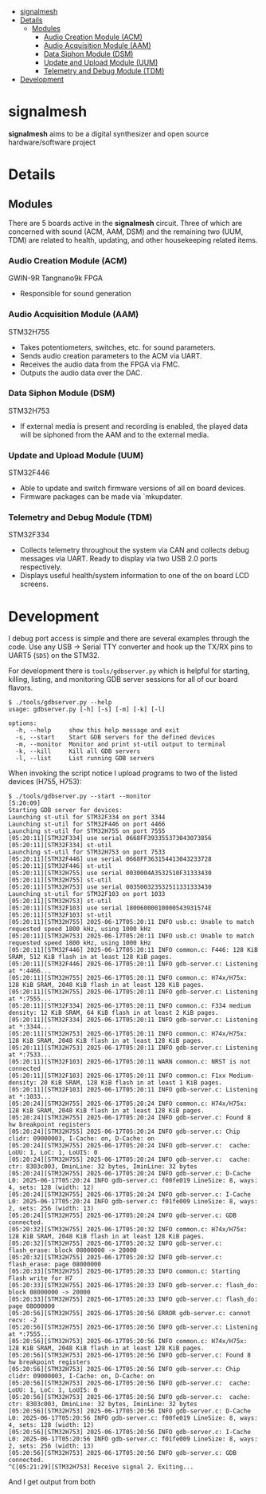 - [signalmesh](#signalmesh)
- [Details](#details)
  * [Modules](#modules)
    + [Audio Creation Module (ACM)](#audio-creation-module--acm-)
    + [Audio Acquisition Module (AAM)](#audio-acquisition-module--aam-)
    + [Data Siphon Module (DSM)](#data-siphon-module--dsm-)
    + [Update and Upload Module (UUM)](#update-and-upload-module--uum-)
    + [Telemetry and Debug Module (TDM)](#telemetry-and-debug-module--tdm-)
- [Development](#development)


# signalmesh
**signalmesh** aims to be a digital synthesizer and open source
hardware/software project

# Details
## Modules
There are 5 boards active in the **signalmesh** circuit. Three of which are concerned
with sound (ACM, AAM, DSM) and the remaining two (UUM, TDM) are related to health,
updating, and other housekeeping related items.

### Audio Creation Module (ACM)
GWIN-9R Tangnano9k FPGA
* Responsible for sound generation


### Audio Acquisition Module (AAM)
STM32H755

* Takes potentiometers, switches, etc. for sound parameters.
* Sends audio creation parameters to the ACM via UART.
* Receives the audio data from the FPGA via FMC.
* Outputs the audio data over the DAC.


### Data Siphon Module (DSM)
STM32H753

* If external media is present and recording is enabled, the played data will be
siphoned from the AAM and to the external media.

### Update and Upload Module (UUM)
STM32F446

* Able to update and switch firmware versions of all on board devices.
* Firmware packages can be made via `mkupdater.

### Telemetry and Debug Module (TDM)
STM32F334

* Collects telemetry throughout the system via CAN and collects debug messages
via UART. Ready to display via two USB 2.0 ports respectively.
* Displays useful health/system information to one of the on board LCD screens.

# Development
I debug port access is simple and there are several examples through the code. Use
any USB -> Serial TTY converter and hook up the TX/RX pins to UART5 (`SD5`) on
the STM32.

For development there is `tools/gdbserver.py` which is helpful for starting,
killing, listing, and monitoring GDB server sessions for all of our board
flavors.
```
$ ./tools/gdbserver.py --help
usage: gdbserver.py [-h] [-s] [-m] [-k] [-l]

options:
  -h, --help     show this help message and exit
  -s, --start    Start GDB servers for the defined devices
  -m, --monitor  Monitor and print st-util output to terminal
  -k, --kill     Kill all GDB servers
  -l, --list     List running GDB servers
```
When invoking the script notice I upload programs to two of the listed devices
(H755, H753):
```
$ ./tools/gdbserver.py --start --monitor                                                                     [5:20:09]
Starting GDB server for devices:
Launching st-util for STM32F334 on port 3344
Launching st-util for STM32F446 on port 4466
Launching st-util for STM32H755 on port 7555
[05:20:11][STM32F334] use serial 0668FF393355373043073856
[05:20:11][STM32F334] st-util
Launching st-util for STM32H753 on port 7533
[05:20:11][STM32F446] use serial 0668FF363154413043233728
[05:20:11][STM32F446] st-util
[05:20:11][STM32H755] use serial 0030004A3532510F31333430
[05:20:11][STM32H755] st-util
[05:20:11][STM32H753] use serial 003500323532511331333430
Launching st-util for STM32F103 on port 1033
[05:20:11][STM32H753] st-util
[05:20:11][STM32F103] use serial 18006000010000543931574E
[05:20:11][STM32F103] st-util
[05:20:11][STM32H755] 2025-06-17T05:20:11 INFO usb.c: Unable to match requested speed 1800 kHz, using 1000 kHz
[05:20:11][STM32H753] 2025-06-17T05:20:11 INFO usb.c: Unable to match requested speed 1800 kHz, using 1000 kHz
[05:20:11][STM32F446] 2025-06-17T05:20:11 INFO common.c: F446: 128 KiB SRAM, 512 KiB flash in at least 128 KiB pages.
[05:20:11][STM32F446] 2025-06-17T05:20:11 INFO gdb-server.c: Listening at *:4466...
[05:20:11][STM32H755] 2025-06-17T05:20:11 INFO common.c: H74x/H75x: 128 KiB SRAM, 2048 KiB flash in at least 128 KiB pages.
[05:20:11][STM32H755] 2025-06-17T05:20:11 INFO gdb-server.c: Listening at *:7555...
[05:20:11][STM32F334] 2025-06-17T05:20:11 INFO common.c: F334 medium density: 12 KiB SRAM, 64 KiB flash in at least 2 KiB pages.
[05:20:11][STM32F334] 2025-06-17T05:20:11 INFO gdb-server.c: Listening at *:3344...
[05:20:11][STM32H753] 2025-06-17T05:20:11 INFO common.c: H74x/H75x: 128 KiB SRAM, 2048 KiB flash in at least 128 KiB pages.
[05:20:11][STM32H753] 2025-06-17T05:20:11 INFO gdb-server.c: Listening at *:7533...
[05:20:11][STM32F103] 2025-06-17T05:20:11 WARN common.c: NRST is not connected
[05:20:11][STM32F103] 2025-06-17T05:20:11 INFO common.c: F1xx Medium-density: 20 KiB SRAM, 128 KiB flash in at least 1 KiB pages.
[05:20:11][STM32F103] 2025-06-17T05:20:11 INFO gdb-server.c: Listening at *:1033...
[05:20:24][STM32H755] 2025-06-17T05:20:24 INFO common.c: H74x/H75x: 128 KiB SRAM, 2048 KiB flash in at least 128 KiB pages.
[05:20:24][STM32H755] 2025-06-17T05:20:24 INFO gdb-server.c: Found 8 hw breakpoint registers
[05:20:24][STM32H755] 2025-06-17T05:20:24 INFO gdb-server.c: Chip clidr: 09000003, I-Cache: on, D-Cache: on
[05:20:24][STM32H755] 2025-06-17T05:20:24 INFO gdb-server.c:  cache: LoUU: 1, LoC: 1, LoUIS: 0
[05:20:24][STM32H755] 2025-06-17T05:20:24 INFO gdb-server.c:  cache: ctr: 8303c003, DminLine: 32 bytes, IminLine: 32 bytes
[05:20:24][STM32H755] 2025-06-17T05:20:24 INFO gdb-server.c: D-Cache L0: 2025-06-17T05:20:24 INFO gdb-server.c: f00fe019 LineSize: 8, ways: 4, sets: 128 (width: 12)
[05:20:24][STM32H755] 2025-06-17T05:20:24 INFO gdb-server.c: I-Cache L0: 2025-06-17T05:20:24 INFO gdb-server.c: f01fe009 LineSize: 8, ways: 2, sets: 256 (width: 13)
[05:20:24][STM32H755] 2025-06-17T05:20:24 INFO gdb-server.c: GDB connected.
[05:20:32][STM32H755] 2025-06-17T05:20:32 INFO common.c: H74x/H75x: 128 KiB SRAM, 2048 KiB flash in at least 128 KiB pages.
[05:20:32][STM32H755] 2025-06-17T05:20:32 INFO gdb-server.c: flash_erase: block 08000000 -> 20000
[05:20:32][STM32H755] 2025-06-17T05:20:32 INFO gdb-server.c: flash_erase: page 08000000
[05:20:33][STM32H755] 2025-06-17T05:20:33 INFO common.c: Starting Flash write for H7
[05:20:33][STM32H755] 2025-06-17T05:20:33 INFO gdb-server.c: flash_do: block 08000000 -> 20000
[05:20:33][STM32H755] 2025-06-17T05:20:33 INFO gdb-server.c: flash_do: page 08000000
[05:20:56][STM32H755] 2025-06-17T05:20:56 ERROR gdb-server.c: cannot recv: -2
[05:20:56][STM32H755] 2025-06-17T05:20:56 INFO gdb-server.c: Listening at *:7555...
[05:20:56][STM32H753] 2025-06-17T05:20:56 INFO common.c: H74x/H75x: 128 KiB SRAM, 2048 KiB flash in at least 128 KiB pages.
[05:20:56][STM32H753] 2025-06-17T05:20:56 INFO gdb-server.c: Found 8 hw breakpoint registers
[05:20:56][STM32H753] 2025-06-17T05:20:56 INFO gdb-server.c: Chip clidr: 09000003, I-Cache: on, D-Cache: on
[05:20:56][STM32H753] 2025-06-17T05:20:56 INFO gdb-server.c:  cache: LoUU: 1, LoC: 1, LoUIS: 0
[05:20:56][STM32H753] 2025-06-17T05:20:56 INFO gdb-server.c:  cache: ctr: 8303c003, DminLine: 32 bytes, IminLine: 32 bytes
[05:20:56][STM32H753] 2025-06-17T05:20:56 INFO gdb-server.c: D-Cache L0: 2025-06-17T05:20:56 INFO gdb-server.c: f00fe019 LineSize: 8, ways: 4, sets: 128 (width: 12)
[05:20:56][STM32H753] 2025-06-17T05:20:56 INFO gdb-server.c: I-Cache L0: 2025-06-17T05:20:56 INFO gdb-server.c: f01fe009 LineSize: 8, ways: 2, sets: 256 (width: 13)
[05:20:56][STM32H753] 2025-06-17T05:20:56 INFO gdb-server.c: GDB connected.
^C[05:21:29][STM32H753] Receive signal 2. Exiting...
```
And I get output from both


